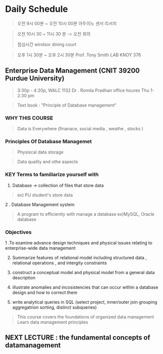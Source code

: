 # Daily Schedule


>오전 9시 00분 ~ 오전 10시 00분  아두이노 센서 리서치 
>

> 오전 10시 30 ~ 11시 30 분  -> 오전 회의 
> 
> 점심시간 
> windsor dining court 

> 오후 1시 30분 ~ 오후 2시 30분
> Prof .Tony Smith LAB KNOY 376 


## Enterprise Data Management (CNIT 39200  Purdue University) 
>  3:30p - 4:20p, WALC 1132
> Dr . Romila Pradhan 
> office houres Thu 1-2:30 pm 

>Text book  : "Principle of Database management" 

### WHY THIS COURSE 

> Data is Everywhere (finanace, social media , weathe , stocks ) 

### Principles Of Database Managemet 

> Physiscal data storage 

> Data quality and othe aspects 

### KEY Terms to familiarize yourself with 
 1. Database  -> collection of files that store data 
 > ex) PU student's store data 

 2 . Database Management system 
> A program to efficiently with manage a database
> ex)MySQL, Oracle database 



### Objectives 

1 .To examine advance design techniques and physical issues relating to enterprise-wide data management

2. Summarize features of relational model including structured data , relational operations , and intergity constraints 

3. construct a conceptual model and physical model from a general data description 

4. illustrate anomalies and incosistencies that can occur within a database design and how to correct them 

5. write analytical queries in SQL (select project, inner/outer join grouping aggregatrion sorting, distinct subqueries) 


> This course covers the foundations of organized data management 
> Learn data management principles 


## NEXT LECTURE : the fundamental concepts of datamanagement 




